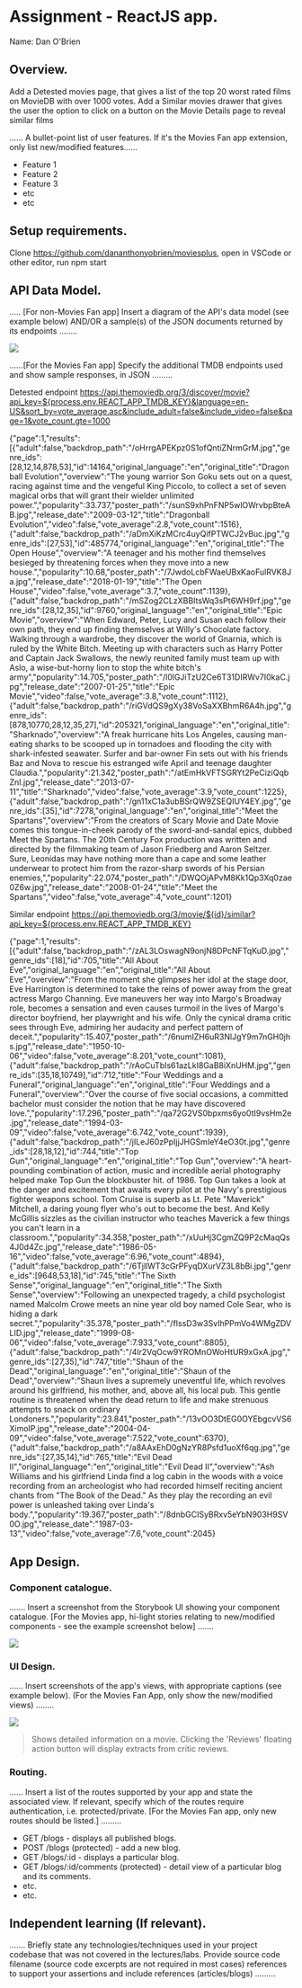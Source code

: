 # Assignment - ReactJS app.

Name: Dan O'Brien

## Overview.

Add a Detested movies page, that gives a list of the top 20 worst rated films on MovieDB with over 1000 votes.
Add a Similar movies drawer that gives the user the option to click on a button on the Movie Details page to reveal similar films 


...... A bullet-point list of user features. If it's the Movies Fan app extension, only list new/modified features...... 
 
 + Feature 1
 + Feature 2
 + Feature 3
 + etc
 + etc

## Setup requirements.

Clone https://github.com/dananthonyobrien/moviesplus, open in VSCode or other editor, run npm start

## API Data Model.

..... [For non-Movies Fan app] Insert a diagram of the API's data model (see example below) AND/OR a sample(s) of the JSON documents returned by its endpoints ........

![][model]

......[For the Movies Fan app] Specify the additional TMDB endpoints used and show sample responses, in JSON .........

Detested endpoint
https://api.themoviedb.org/3/discover/movie?api_key=${process.env.REACT_APP_TMDB_KEY}&language=en-US&sort_by=vote_average.asc&include_adult=false&include_video=false&page=1&vote_count.gte=1000


{"page":1,"results":[{"adult":false,"backdrop_path":"/oHrrgAPEKpz0S1ofQntiZNrmGrM.jpg","genre_ids":[28,12,14,878,53],"id":14164,"original_language":"en","original_title":"Dragonball Evolution","overview":"The young warrior Son Goku sets out on a quest, racing against time and the vengeful King Piccolo, to collect a set of seven magical orbs that will grant their wielder unlimited power.","popularity":33.737,"poster_path":"/sunS9xhPnFNP5wlOWrvbpBteAB.jpg","release_date":"2009-03-12","title":"Dragonball Evolution","video":false,"vote_average":2.8,"vote_count":1516},{"adult":false,"backdrop_path":"/aDmXiKzMCrc4uyQifPTWCJ2vBuc.jpg","genre_ids":[27,53],"id":485774,"original_language":"en","original_title":"The Open House","overview":"A teenager and his mother find themselves besieged by threatening forces when they move into a new house.","popularity":10.68,"poster_path":"/7JwdoLcbFWaeUBxKaoFulRVK8Ja.jpg","release_date":"2018-01-19","title":"The Open House","video":false,"vote_average":3.7,"vote_count":1139},{"adult":false,"backdrop_path":"/mSZog2CLzXBBItsWq3sPt6WH9rf.jpg","genre_ids":[28,12,35],"id":9760,"original_language":"en","original_title":"Epic Movie","overview":"When Edward, Peter, Lucy and Susan each follow their own path, they end up finding themselves at Willy's Chocolate factory. Walking through a wardrobe, they discover the world of Gnarnia, which is ruled by the White Bitch. Meeting up with characters such as Harry Potter and Captain Jack Swallows, the newly reunited family must team up with Aslo, a wise-but-horny lion to stop the white bitch's army","popularity":14.705,"poster_path":"/l0lGJiTzU2Ce6T31DIRWv7I0kaC.jpg","release_date":"2007-01-25","title":"Epic Movie","video":false,"vote_average":3.8,"vote_count":1112},{"adult":false,"backdrop_path":"/riGVdQS9gXy38VoSaXXBhmR6A4h.jpg","genre_ids":[878,10770,28,12,35,27],"id":205321,"original_language":"en","original_title":"Sharknado","overview":"A freak hurricane hits Los Angeles, causing man-eating sharks to be scooped up in tornadoes and flooding the city with shark-infested seawater. Surfer and bar-owner Fin sets out with his friends Baz and Nova to rescue his estranged wife April and teenage daughter Claudia.","popularity":21.342,"poster_path":"/atEmHkVFTSGRYt2PeCiziQqbZnI.jpg","release_date":"2013-07-11","title":"Sharknado","video":false,"vote_average":3.9,"vote_count":1225},{"adult":false,"backdrop_path":"/gn11xC1a3ubBSrQW9ZSEQIUY4EY.jpg","genre_ids":[35],"id":7278,"original_language":"en","original_title":"Meet the Spartans","overview":"From the creators of Scary Movie and Date Movie comes this tongue-in-cheek parody of the sword-and-sandal epics, dubbed Meet the Spartans. The 20th Century Fox production was written and directed by the filmmaking team of Jason Friedberg and Aaron Seltzer. Sure, Leonidas may have nothing more than a cape and some leather underwear to protect him from the razor-sharp swords of his Persian enemies,","popularity":22.074,"poster_path":"/DWQOjAPvM8Kk1Qp3Xq0zae0Z6w.jpg","release_date":"2008-01-24","title":"Meet the Spartans","video":false,"vote_average":4,"vote_count":1201}

Similar endpoint
https://api.themoviedb.org/3/movie/${id}/similar?api_key=${process.env.REACT_APP_TMDB_KEY}
  
{"page":1,"results":[{"adult":false,"backdrop_path":"/zAL3LOswagN9onjN8DPcNFTqKuD.jpg","genre_ids":[18],"id":705,"title":"All About Eve","original_language":"en","original_title":"All About Eve","overview":"From the moment she glimpses her idol at the stage door, Eve Harrington is determined to take the reins of power away from the great actress Margo Channing. Eve maneuvers her way into Margo's Broadway role, becomes a sensation and even causes turmoil in the lives of Margo's director boyfriend, her playwright and his wife. Only the cynical drama critic sees through Eve, admiring her audacity and perfect pattern of deceit.","popularity":15.407,"poster_path":"/6numIZH6uR3NlJgY9m7nGH0jhs.jpg","release_date":"1950-10-06","video":false,"vote_average":8.201,"vote_count":1081},{"adult":false,"backdrop_path":"/rAoCuTbIs61azLkI8GaB8iXnUHM.jpg","genre_ids":[35,18,10749],"id":712,"title":"Four Weddings and a Funeral","original_language":"en","original_title":"Four Weddings and a Funeral","overview":"Over the course of five social occasions, a committed bachelor must consider the notion that he may have discovered love.","popularity":17.296,"poster_path":"/qa72G2VS0bpxms6yo0tI9vsHm2e.jpg","release_date":"1994-03-09","video":false,"vote_average":6.742,"vote_count":1939},{"adult":false,"backdrop_path":"/jILeJ60zPpIjjJHGSmIeY4eO30t.jpg","genre_ids":[28,18,12],"id":744,"title":"Top Gun","original_language":"en","original_title":"Top Gun","overview":"A heart-pounding combination of action, music and incredible aerial photography helped make Top Gun the blockbuster hit. of 1986. Top Gun takes a look at the danger and excitement that awaits every pilot at the Navy's prestigious fighter weapons school. Tom Cruise is superb as Lt. Pete \"Maverick\" Mitchell, a daring young flyer who's out to become the best. And Kelly McGillis sizzles as the civilian instructor who teaches Maverick a few things you can't learn in a classroom.","popularity":34.358,"poster_path":"/xUuHj3CgmZQ9P2cMaqQs4J0d4Zc.jpg","release_date":"1986-05-16","video":false,"vote_average":6.96,"vote_count":4894},{"adult":false,"backdrop_path":"/6TjllWT3cGrPFyqDXurVZ3L8bBi.jpg","genre_ids":[9648,53,18],"id":745,"title":"The Sixth Sense","original_language":"en","original_title":"The Sixth Sense","overview":"Following an unexpected tragedy, a child psychologist named Malcolm Crowe meets an nine year old boy named Cole Sear, who is hiding a dark secret.","popularity":35.378,"poster_path":"/fIssD3w3SvIhPPmVo4WMgZDVLID.jpg","release_date":"1999-08-06","video":false,"vote_average":7.933,"vote_count":8805},{"adult":false,"backdrop_path":"/4lr2VqOcw9YROMnOWoHtUR9xGxA.jpg","genre_ids":[27,35],"id":747,"title":"Shaun of the Dead","original_language":"en","original_title":"Shaun of the Dead","overview":"Shaun lives a supremely uneventful life, which revolves around his girlfriend, his mother, and, above all, his local pub. This gentle routine is threatened when the dead return to life and make strenuous attempts to snack on ordinary Londoners.","popularity":23.841,"poster_path":"/13vOO3DtEG0OYEbgcvVS6XimoIP.jpg","release_date":"2004-04-09","video":false,"vote_average":7.522,"vote_count":6370},{"adult":false,"backdrop_path":"/a8AAxEhD0gNzYR8Psfd1uoXf6qg.jpg","genre_ids":[27,35,14],"id":765,"title":"Evil Dead II","original_language":"en","original_title":"Evil Dead II","overview":"Ash Williams and his girlfriend Linda find a log cabin in the woods with a voice recording from an archeologist who had recorded himself reciting ancient chants from \"The Book of the Dead.\" As they play the recording an evil power is unleashed taking over Linda's body.","popularity":19.367,"poster_path":"/8dnbGCISyBRxv5eYbN903H9SV0O.jpg","release_date":"1987-03-13","video":false,"vote_average":7.6,"vote_count":2045}

## App Design.

### Component catalogue.

....... Insert a screenshot from the Storybook UI showing your component catalogue. [For the Movies app, hi-light stories relating to new/modified components - see the example screenshot below] .......

![][stories]

### UI Design.

...... Insert screenshots of the app's views, with appropriate captions (see example below). (For the Movies Fan App, only show the new/modified views) ........

![][view]
>Shows detailed information on a movie. Clicking the 'Reviews' floating action button will display extracts from critic reviews.

### Routing.

...... Insert a list of the routes supported by your app and state the associated view. If relevant, specify which of the routes require authentication, i.e. protected/private. [For the Movies Fan app, only new routes should be listed.] ......... 

+ GET /blogs - displays all published blogs.
+ POST /blogs (protected) - add a new blog.
+ GET /blogs/:id - displays a particular blog.
+ GET /blogs/:id/comments (protected) - detail view of a particular blog and its comments.
+ etc.
+ etc.

## Independent learning (If relevant).

....... Briefly state any technologies/techniques used in your project codebase that was not covered in the lectures/labs. Provide source code filename (source code excerpts are not required in most cases) references to support your assertions and include references (articles/blogs) ......... 


[model]: ./data.jpg
[view]: ./view.png
[stories]: ./storybook.png
